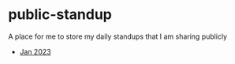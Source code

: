 # public-standup
A place for me to store my daily standups that I am sharing publicly

- [Jan 2023](2023-01.md)

